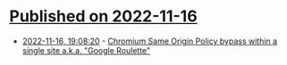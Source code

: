 # [Published on 2022-11-16](index.md)

* [2022-11-16, 19:08:20](https://lobste.rs/s/00kv3b/chromium_same_origin_policy_bypass) - [Chromium Same Origin Policy bypass within a single site a.k.a. \"Google Roulette\"](https://www.bentkowski.info/2022/11/google-roulette/)

